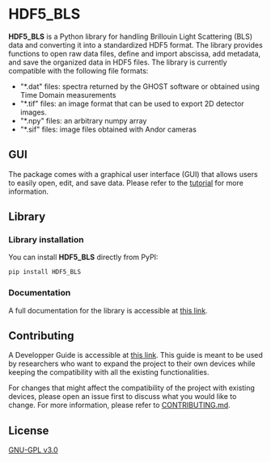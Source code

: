 # HDF5_BLS

**HDF5_BLS** is a Python library for handling Brillouin Light Scattering (BLS) data and converting it into a standardized HDF5 format. The library provides functions to open raw data files, define and import abscissa, add metadata, and save the organized data in HDF5 files.
The library is currently compatible with the following file formats:
- "*.dat" files: spectra returned by the GHOST software or obtained using Time Domain measurements
- "*.tif" files: an image format that can be used to export 2D detector images.
- "*.npy" files: an arbitrary numpy array
- "*.sif" files: image files obtained with Andor cameras

## GUI

The package comes with a graphical user interface (GUI) that allows users to easily open, edit, and save data. Please refer to the [tutorial](https://github.com/bio-brillouin/HDF5_BLS/blob/main/guides/Tutorial/Tutorial.pdf) for more information.

## Library 

### Library installation

You can install **HDF5_BLS** directly from PyPI:

```bash
pip install HDF5_BLS
```

### Documentation

A full documentation for the library is accessible at [this link](https://hdf5-bls.readthedocs.io/en/latest/).

## Contributing

A Developper Guide is accessible at [this link](https://github.com/bio-brillouin/HDF5_BLS/blob/main/guides/DeveloperGuide/ModuleDevelopperGuide.pdf). This guide is meant to be used by researchers who want to expand the project to their own devices while keeping the compatibility with all the existing functionalities. 

For changes that might affect the compatibility of the project with existing devices, please open an issue first to discuss what you would like to change. For more information, please refer to [CONTRIBUTING.md](https://github.com/bio-brillouin/HDF5_BLS/blob/main/CONTRIBUTING.md).

## License

[GNU-GPL v3.0](https://www.gnu.org/licenses/gpl-3.0.en.html)